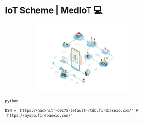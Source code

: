 # **IoT Scheme | MedIoT** :computer:
<p align="center">
  <img width="60%" src="https://github.com/amandewatnitrr/evolution-hacknitr/blob/main/imgs/image_processing20191005-22376-4jawmy.gif">
</p>

```
python

DSN = 'https://hacknitr-c0c75-default-rtdb.firebaseio.com/' # 'https://myapp.firebaseio.com/'
　
```
